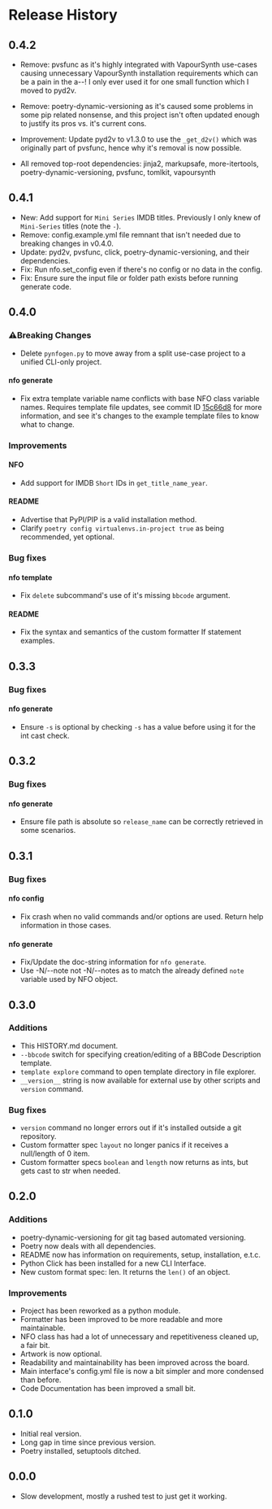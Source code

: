 # Release History

## 0.4.2

- Remove: pvsfunc as it's highly integrated with VapourSynth use-cases causing unnecessary VapourSynth installation
  requirements which can be a pain in the a--! I only ever used it for one small function which I moved to pyd2v.
- Remove: poetry-dynamic-versioning as it's caused some problems in some pip related nonsense, and this project
  isn't often updated enough to justify its pros vs. it's current cons.
- Improvement: Update pyd2v to v1.3.0 to use the `_get_d2v()` which was originally part of pvsfunc, hence why it's
  removal is now possible.

- All removed top-root dependencies: jinja2, markupsafe, more-itertools, poetry-dynamic-versioning, pvsfunc, tomlkit,
  vapoursynth

## 0.4.1

- New: Add support for `Mini Series` IMDB titles. Previously I only knew of `Mini-Series` titles (note the `-`).
- Remove: config.example.yml file remnant that isn't needed due to breaking changes in v0.4.0.
- Update: pyd2v, pvsfunc, click, poetry-dynamic-versioning, and their dependencies.
- Fix: Run nfo.set_config even if there's no config or no data in the config.
- Fix: Ensure sure the input file or folder path exists before running generate code.

## 0.4.0

### ⚠️Breaking Changes

- Delete `pynfogen.py` to move away from a split use-case project to a unified CLI-only project.

#### nfo generate

- Fix extra template variable name conflicts with base NFO class variable names. Requires template file updates,
  see commit ID [15c66d8] for more information, and see it's changes to the example template files to know what to
  change.

  [15c66d8]: <https://github.com/rlaphoenix/pynfogen/commit/15c66d8d6767abb04fc26a354aec3bac09f1b542>

### Improvements

#### NFO

- Add support for IMDB `Short` IDs in `get_title_name_year`.

#### README

- Advertise that PyPI/PIP is a valid installation method.
- Clarify `poetry config virtualenvs.in-project true` as being recommended, yet optional.

### Bug fixes

#### nfo template

- Fix `delete` subcommand's use of it's missing `bbcode` argument.

#### README

- Fix the syntax and semantics of the custom formatter If statement examples.

## 0.3.3

### Bug fixes

#### nfo generate

- Ensure `-s` is optional by checking `-s` has a value before using it for the int cast check.

## 0.3.2

### Bug fixes

#### nfo generate

- Ensure file path is absolute so `release_name` can be correctly retrieved in some scenarios.

## 0.3.1

### Bug fixes

#### nfo config

- Fix crash when no valid commands and/or options are used. Return help information in those cases.

#### nfo generate

- Fix/Update the doc-string information for `nfo generate`.
- Use -N/--note not -N/--notes as to match the already defined `note` variable used by NFO object.

## 0.3.0

### Additions

- This HISTORY.md document.
- `--bbcode` switch for specifying creation/editing of a BBCode Description template.
- `template explore` command to open template directory in file explorer.
- `__version__` string is now available for external use by other scripts and `version` command.

### Bug fixes

- `version` command no longer errors out if it's installed outside a git repository.
- Custom formatter spec `layout` no longer panics if it receives a null/length of 0 item.
- Custom formatter specs `boolean` and `length` now returns as ints, but gets cast to str when needed.

## 0.2.0

### Additions

- poetry-dynamic-versioning for git tag based automated versioning.
- Poetry now deals with all dependencies.
- README now has information on requirements, setup, installation, e.t.c.
- Python Click has been installed for a new CLI Interface.
- New custom format spec: len. It returns the `len()` of an object.

### Improvements

- Project has been reworked as a python module.
- Formatter has been improved to be more readable and more maintainable.
- NFO class has had a lot of unnecessary and repetitiveness cleaned up, a fair bit.
- Artwork is now optional.
- Readability and maintainability has been improved across the board.
- Main interface's config.yml file is now a bit simpler and more condensed than before.
- Code Documentation has been improved a small bit.

## 0.1.0

- Initial real version.
- Long gap in time since previous version.
- Poetry installed, setuptools ditched.

## 0.0.0

- Slow development, mostly a rushed test to just get it working.
